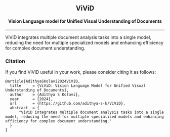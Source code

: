 <div  align="center">
<h2>ViViD</h2>
</div>
<div  align="center">
<h4>Vision Language model for Unified Visual Understanding of Documents</h4>
</div>

---

ViViD integrates multiple document analysis tasks into a single model, reducing the need for multiple specialized models and enhancing efficiency for complex document understanding.

### Citation

If you find ViViD useful in your work, please consider citing it as follows:

```
@article{AdithyaSKolavi2024ViViD,
  title     = {ViViD: Vision Language Model for Unified Visual Understanding of Documents},
  author    = {Adithya S Kolavi},
  year      = {2024},
  url       = {https://github.com/adithya-s-k/ViViD},
  abstract  = {
      "ViViD integrates multiple document analysis tasks into a single model, reducing the need for multiple specialized models and enhancing efficiency for complex document understanding."
  }
}
```
